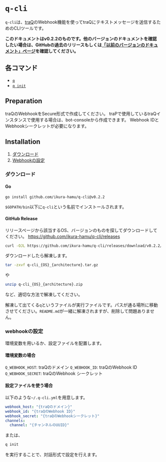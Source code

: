 # `q-cli`

`q-cli`は、[traQ](https://github.com/traQ)のWebhook機能を使ってtraQにテキストメッセージを送信するためのCLIツールです。

**このドキュメントはv0.2.2のものです。他のバージョンのドキュメントを確認したい場合は、GitHubの過去のリリースもしくは[「以前のバージョンのドキュメント」ページ](versions)を確認してください。**

## 各コマンド

- [`q`](q.md)
- [`q init`](q_init.md)

## Preparation

traQのWebhookをSecure形式で作成してください。
traPで使用しているtraQインスタンスで使用する場合は、bot-consoleから作成できます。
Webhook IDとWebhookシークレットが必要になります。

## Installation

1. [ダウンロード](#ダウンロード)
2. [Webhookの設定](#webhookの設定)

### ダウンロード

#### Go

```sh
go install github.com/ikura-hamu/q-cli@v0.2.2
```

`$GOPATH/bin`以下に`q-cli`という名前でインストールされます。

#### GitHub Release

リリースページから該当するOS、バージョンのものを探してダウンロードしてください。
https://github.com/ikura-hamu/q-cli/releases

```sh
curl -OJL https://github.com/ikura-hamu/q-cli/releases/download/v0.2.2/q-cli_{OS}_{architecture}.(tar.gz|zip)
```

ダウンロードしたら解凍します。

```sh
tar -zxvf q-cli_{OS}_{architecture}.tar.gz
```

や

```sh
unzip q-cli_{OS}_{architecture}.zip
```

など、適切な方法で解凍してください。

解凍して出てくる`q`というファイルが実行ファイルです。パスが通る場所に移動させてください。`README.md`が一緒に解凍されますが、削除して問題ありません。

### webhookの設定

環境変数を用いるか、設定ファイルを配置します。

#### 環境変数の場合

`Q_WEBHOOK_HOST`: traQのドメイン
`Q_WEBHOOK_ID`: traQのWebhook ID
`Q_WEBHOOK_SECRET`: traQのWebhook シークレット

#### 設定ファイルを使う場合

以下のような`~/.q-cli.yml`を用意します。

```json:.q-cli.yml
webhook_host: "{traQのドメイン}"
webhook_id: "{traQのWebhook ID}"
webhook_secret: "{traQのWebhookシークレット}"
channels:
  channel: "{チャンネルのUUID}"
```

または、

```sh
q init
```

を実行することで、対話形式で設定を行えます。
